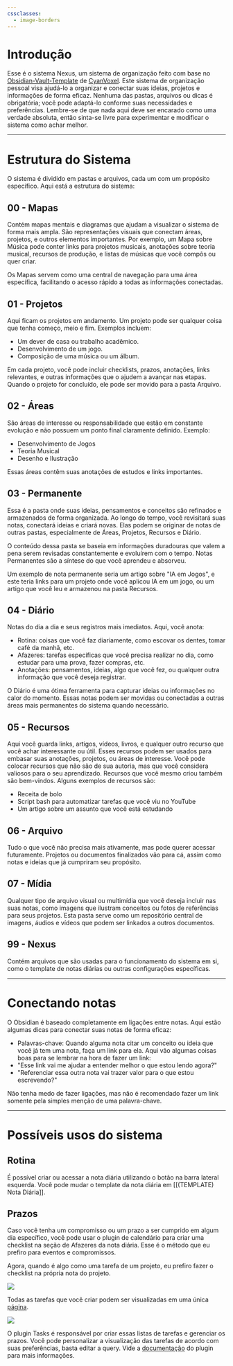 ```yaml
---
cssclasses:
  - image-borders
---
```

# Introdução

Esse é o sistema Nexus, um sistema de organização feito com base no [Obsidian-Vault-Template](https://github.com/CyanVoxel/Obsidian-Vault-Template) de [CyanVoxel](https://www.youtube.com/@cyanvoxel). Este sistema de organização pessoal visa ajudá-lo a organizar e conectar suas ideias, projetos e informações de forma eficaz. Nenhuma das pastas, arquivos ou dicas é obrigatória; você pode adaptá-lo conforme suas necessidades e preferências. Lembre-se de que nada aqui deve ser encarado como uma verdade absoluta, então sinta-se livre para experimentar e modificar o sistema como achar melhor.

---
# Estrutura do Sistema

O sistema é dividido em pastas e arquivos, cada um com um propósito específico. Aqui está a estrutura do sistema:

## **00 - Mapas**
Contém mapas mentais e diagramas que ajudam a visualizar o sistema de forma mais ampla. São representações visuais que conectam áreas, projetos, e outros elementos importantes. Por exemplo, um Mapa sobre Música pode conter links para projetos musicais, anotações sobre teoria musical, recursos de produção, e listas de músicas que você compôs ou quer criar.

Os Mapas servem como uma central de navegação para uma área específica, facilitando o acesso rápido a todas as informações conectadas.


## **01 - Projetos**
Aqui ficam os projetos em andamento. Um projeto pode ser qualquer coisa que tenha começo, meio e fim. Exemplos incluem:

- Um dever de casa ou trabalho acadêmico.
- Desenvolvimento de um jogo.
- Composição de uma música ou um álbum.

Em cada projeto, você pode incluir checklists, prazos, anotações, links relevantes, e outras informações que o ajudem a avançar nas etapas. Quando o projeto for concluído, ele pode ser movido para a pasta Arquivo.

## **02 - Áreas**
São áreas de interesse ou responsabilidade que estão em constante evolução e não possuem um ponto final claramente definido. Exemplo:

- Desenvolvimento de Jogos
- Teoria Musical
- Desenho e Ilustração

Essas áreas contêm suas anotações de estudos e links importantes.

## **03 - Permanente**
Essa é a pasta onde suas ideias, pensamentos e conceitos são refinados e armazenados de forma organizada. Ao longo do tempo, você revisitará suas notas, conectará ideias e criará novas. Elas podem se originar de notas de outras pastas, especialmente de Áreas, Projetos, Recursos e Diário.

O conteúdo dessa pasta se baseia em informações duradouras que valem a pena serem revisadas constantemente e evoluírem com o tempo. Notas Permanentes são a síntese do que você aprendeu e absorveu.

Um exemplo de nota permanente seria um artigo sobre "IA em Jogos", e este teria links para um projeto onde você aplicou IA em um jogo, ou um artigo que você leu e armazenou na pasta Recursos.

## **04 - Diário**
Notas do dia a dia e seus registros mais imediatos. Aqui, você anota:

- Rotina: coisas que você faz diariamente, como escovar os dentes, tomar café da manhã, etc.
- Afazeres: tarefas específicas que você precisa realizar no dia, como estudar para uma prova, fazer compras, etc.
- Anotações: pensamentos, ideias, algo que você fez, ou qualquer outra informação que você deseja registrar.

O Diário é uma ótima ferramenta para capturar ideias ou informações no calor do momento. Essas notas podem ser movidas ou conectadas a outras áreas mais permanentes do sistema quando necessário.

## **05 - Recursos**
Aqui você guarda links, artigos, vídeos, livros, e qualquer outro recurso que você achar interessante ou útil. Esses recursos podem ser usados para embasar suas anotações, projetos, ou áreas de interesse. Você pode colocar recursos que não são de sua autoria, mas que você considera valiosos para o seu aprendizado. Recursos que você mesmo criou também são bem-vindos. Alguns exemplos de recursos são:

- Receita de bolo
- Script bash para automatizar tarefas que você viu no YouTube
- Um artigo sobre um assunto que você está estudando

## **06 - Arquivo**
Tudo o que você não precisa mais ativamente, mas pode querer acessar futuramente. Projetos ou documentos finalizados vão para cá, assim como notas e ideias que já cumpriram seu propósito.

## **07 - Mídia**
Qualquer tipo de arquivo visual ou multimídia que você deseja incluir nas suas notas, como imagens que ilustram conceitos ou fotos de referências para seus projetos. Esta pasta serve como um repositório central de imagens, áudios e vídeos que podem ser linkados a outros documentos.

## **99 - Nexus**
Contém arquivos que são usadas para o funcionamento do sistema em si, como o template de notas diárias ou outras configurações específicas.

---

# Conectando notas

O Obsidian é baseado completamente em ligações entre notas. Aqui estão algumas dicas para conectar suas notas de forma eficaz:

- Palavras-chave: Quando alguma nota citar um conceito ou ideia que você já tem uma nota, faça um link para ela. Aqui vão algumas coisas boas para se lembrar na hora de fazer um link:
- "Esse link vai me ajudar a entender melhor o que estou lendo agora?"
- "Referenciar essa outra nota vai trazer valor para o que estou escrevendo?"

Não tenha medo de fazer ligações, mas não é recomendado fazer um link somente pela simples menção de uma palavra-chave.

---
# Possíveis usos do sistema

## Rotina

É possível criar ou acessar a nota diária utilizando o botão na barra lateral esquerda. Você pode mudar o template da nota diária em [[(TEMPLATE) Nota Diária]].

## Prazos

Caso você tenha um compromisso ou um prazo a ser cumprido em algum dia específico, você pode usar o plugin de calendário para criar uma checklist na seção de Afazeres da nota diária. Esse é o método que eu prefiro para eventos e compromissos.

Agora, quando é algo como uma tarefa de um projeto, eu prefiro fazer o checklist na própria nota do projeto.

![](calendario-utilizacao.png)

Todas as tarefas que você criar podem ser visualizadas em uma única [página](Tarefas).

![](tarefas-utilizacao.png)

O plugin Tasks é responsável por criar essas listas de tarefas e gerenciar os prazos. Você pode personalizar a visualização das tarefas de acordo com suas preferências, basta editar a query. Vide a [documentação](https://publish.obsidian.md/tasks/Introduction) do plugin para mais informações.